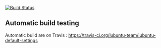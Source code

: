 [![Build Status](https://travis-ci.org/lubuntu-team/lubuntu-default-settings.svg?branch=ubuntu%2Fcosmic)](https://travis-ci.org/lubuntu-team/lubuntu-default-settings)
## Automatic build testing
Automatic build are on Travis : https://travis-ci.org/lubuntu-team/lubuntu-default-settings
